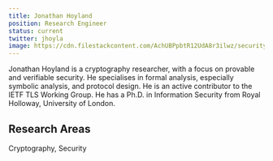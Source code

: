 ```yaml
---
title: Jonathan Hoyland
position: Research Engineer
status: current
twitter: jhoyla
image: https://cdn.filestackcontent.com/AchUBPpbtR12UdA8r3ilwz/security=policy:eyJleHBpcnkiOjIyMzA3NDg2NzksImNhbGwiOlsicmVhZCIsImNvbnZlcnQiXSwiaGFuZGxlIjoiVm5KS3NvRVZUYTY5T1hUdDlkNnoifQ==,signature:c1c65c69db30be4d480b0b20de11aa0892c1ff1ecc3ddb1565393f0e3f17dcf0/cache=expiry:max/resize=w:600,h:600,fit:crop,align:faces/rotate=d:exif/VnJKsoEVTa69OXTt9d6z
---
```

Jonathan Hoyland is a cryptography researcher, with a focus on provable and verifiable security. He specialises in formal analysis, especially symbolic analysis, and protocol design. He is an active contributor to the IETF TLS Working Group. He has a Ph.D. in Information Security from Royal Holloway, University of London. 

## Research Areas 
Cryptography, Security


